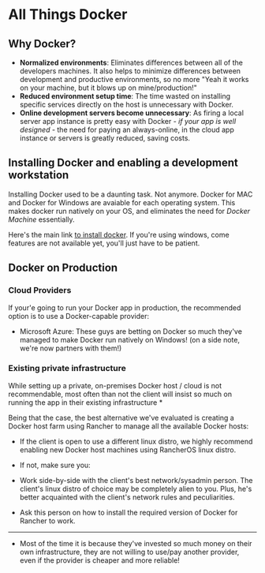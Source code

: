 # All Things Docker

## Why Docker?

  - **Normalized environments**: Eliminates differences between all
  of the developers machines. It also helps to minimize differences between
  development and productive environments, so no more "Yeah it works on your
  machine, but it blows up on mine/production!"
  - **Reduced environment setup time**: The time wasted on installing specific
  services directly on the host is unnecessary with Docker.
  - **Online development servers become unnecessary**: As firing a local server
  app instance is pretty easy with Docker - *if your app is well designed* -
  the need for paying an always-online, in the cloud app instance or servers
  is greatly reduced, saving costs.

## Installing Docker and enabling a development workstation

Installing Docker used to be a daunting task. Not anymore. Docker for MAC and Docker for Windows are avaiable for each operating system. This makes docker run natively on your OS, and eliminates the need for *Docker Machine* essentially.

Here's the main link [to install docker](https://www.docker.com/products/overview). If you're using windows, come features are not available yet, you'll just have to be patient.

## Docker on Production

### Cloud Providers
If your'e going to run your Docker app in production, the recommended option is
to use a Docker-capable provider:

- Microsoft Azure: These guys are betting on Docker so much they've managed to
  make Docker run natively on Windows! (on a side note, we're now partners with them!)

### Existing private infrastructure

While setting up a private, on-premises Docker host / cloud is not recommendable,
most often than not the client will insist so much on running the app in their
existing infrastructure *

Being that the case, the best alternative we've evaluated is creating a Docker
host farm using Rancher to manage all the available Docker hosts:

 - If the client is open to use a different linux distro, we highly recommend
 enabling new Docker host machines using RancherOS linux distro.

 - If not, make sure you:
  - Work side-by-side with the client's best network/sysadmin person. The
  client's linux distro of choice may be completely alien to you. Plus, he's
  better acquainted with the client's network rules and peculiarities.
  - Ask this person on how to install the required version of Docker for Rancher
  to work.
























-------------
* Most of the time it is because they've invested so
much money on their own infrastructure, they are not willing to use/pay another
provider, even if the provider is cheaper and more reliable!
